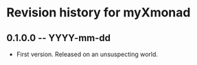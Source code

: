 # Revision history for myXmonad

## 0.1.0.0 -- YYYY-mm-dd

* First version. Released on an unsuspecting world.
